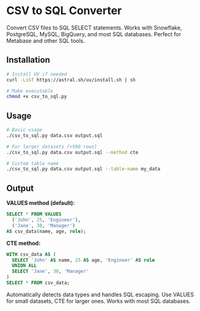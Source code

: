 # CSV to SQL Converter

Convert CSV files to SQL SELECT statements. Works with Snowflake, PostgreSQL, MySQL, BigQuery, and most SQL databases. Perfect for Metabase and other SQL tools.

## Installation

```bash
# Install UV if needed
curl -LsSf https://astral.sh/uv/install.sh | sh

# Make executable
chmod +x csv_to_sql.py
```

## Usage

```bash
# Basic usage
./csv_to_sql.py data.csv output.sql

# For larger datasets (>500 rows)
./csv_to_sql.py data.csv output.sql --method cte

# Custom table name
./csv_to_sql.py data.csv output.sql --table-name my_data
```

## Output

**VALUES method (default):**
```sql
SELECT * FROM VALUES
  ('John', 25, 'Engineer'),
  ('Jane', 30, 'Manager')
AS csv_data(name, age, role);
```

**CTE method:**
```sql
WITH csv_data AS (
  SELECT 'John' AS name, 25 AS age, 'Engineer' AS role
  UNION ALL
  SELECT 'Jane', 30, 'Manager'
)
SELECT * FROM csv_data;
```

Automatically detects data types and handles SQL escaping. Use VALUES for small datasets, CTE for larger ones. Works with most SQL databases.